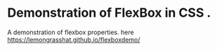# Demonstration of FlexBox in CSS .
A demonstration of flexbox properties. here
https://lemongrasshat.github.io/flexboxdemo/

